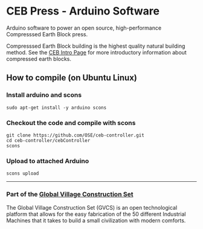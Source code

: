 # CEB Press - Arduino Software

Arduino software to power an open source, high-performance Compresssed Earth Block press.

Compresssed Earth Block building is the highest quality natural building method.
See the [CEB Intro Page](http://openfarmtech.org/wiki/CEB_intro) for more introductory
information about compressed earth blocks.

## How to compile (on Ubuntu Linux)

### Install arduino and scons

    sudo apt-get install -y arduino scons

### Checkout the code and compile with scons

    git clone https://github.com/OSE/ceb-controller.git
    cd ceb-controller/cebController
    scons

### Upload to attached Arduino

    scons upload

--------------------------------------------------------------------------------------

### Part of the [Global Village Construction Set](http://opensourceecology.org/gvcs.php)

The Global Village Construction Set (GVCS) is an open technological platform that allows
for the easy fabrication of the 50 different Industrial Machines that it takes to build a
small civilization with modern comforts.

